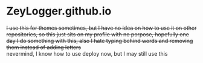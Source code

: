 # ZeyLogger.github.io
~~I use this for themes sometimes, but I have no idea on how to use it on other repositories, so this just sits on my profile with no porpose, hopefully one day I do something with this, also I hate typing behind words and removing them instead of adding letters~~ <br> 
nevermind, I know how to use deploy now, but I may still use this
